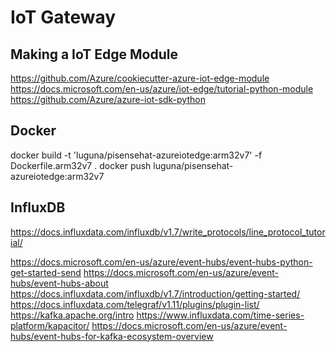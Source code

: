 # IoT Gateway

## Making a IoT Edge Module

https://github.com/Azure/cookiecutter-azure-iot-edge-module
https://docs.microsoft.com/en-us/azure/iot-edge/tutorial-python-module
https://github.com/Azure/azure-iot-sdk-python

## Docker

docker build -t 'luguna/pisensehat-azureiotedge:arm32v7' -f Dockerfile.arm32v7 .
docker push luguna/pisensehat-azureiotedge:arm32v7

## InfluxDB

https://docs.influxdata.com/influxdb/v1.7/write_protocols/line_protocol_tutorial/


https://docs.microsoft.com/en-us/azure/event-hubs/event-hubs-python-get-started-send
https://docs.microsoft.com/en-us/azure/event-hubs/event-hubs-about
https://docs.influxdata.com/influxdb/v1.7/introduction/getting-started/
https://docs.influxdata.com/telegraf/v1.11/plugins/plugin-list/
https://kafka.apache.org/intro
https://www.influxdata.com/time-series-platform/kapacitor/
https://docs.microsoft.com/en-us/azure/event-hubs/event-hubs-for-kafka-ecosystem-overview
